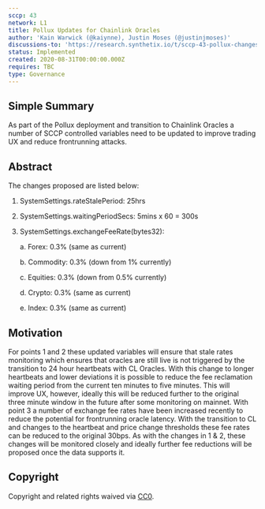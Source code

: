 ```yaml
---
sccp: 43
network: L1
title: Pollux Updates for Chainlink Oracles
author: 'Kain Warwick (@kaiynne), Justin Moses (@justinjmoses)'
discussions-to: 'https://research.synthetix.io/t/sccp-43-pollux-changes/186'
status: Implemented
created: 2020-08-31T00:00:00.000Z
requires: TBC
type: Governance
---
```


## Simple Summary

<!--"If you can't explain it simply, you don't understand it well enough." Provide a simplified and layman-accessible explanation of the SCCP.-->

As part of the Pollux deployment and transition to Chainlink Oracles a number of SCCP controlled variables need to be updated to improve trading UX and reduce frontrunning attacks.

## Abstract

<!--A short (~200 word) description of the variable change proposed.-->

The changes proposed are listed below:

1. SystemSettings.rateStalePeriod: 25hrs
2. SystemSettings.waitingPeriodSecs: 5mins x 60 = 300s
3. SystemSettings.exchangeFeeRate(bytes32):

   a. Forex: 0.3% (same as current)

   b. Commodity: 0.3% (down from 1% currently)

   c. Equities: 0.3% (down from 0.5% currently)

   d. Crypto: 0.3% (same as current)

   e. Index: 0.3% (same as current)

## Motivation

<!--The motivation is critical for SCCPs that want to update variables within Synthetix. It should clearly explain why the existing variable is not incentive aligned. SCCP submissions without sufficient motivation may be rejected outright.-->

For points 1 and 2 these updated variables will ensure that stale rates monitoring which ensures that oracles are still live is not triggered by the transition to 24 hour heartbeats with CL Oracles. With this change to longer heartbeats and lower deviations it is possible to reduce the fee reclamation waiting period from the current ten minutes to five minutes. This will improve UX, however, ideally this will be reduced further to the original three minute window in the future after some monitoring on mainnet. With point 3 a number of exchange fee rates have been increased recently to reduce the potential for frontrunning oracle latency. With the transition to CL and changes to the heartbeat and price change thresholds these fee rates can be reduced to the original 30bps. As with the changes in 1 & 2, these changes will be monitored closely and ideally further fee reductions will be proposed once the data supports it.

## Copyright

Copyright and related rights waived via [CC0](https://creativecommons.org/publicdomain/zero/1.0/).
